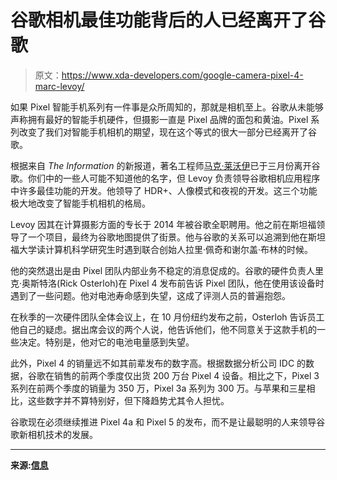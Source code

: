 # 谷歌相机最佳功能背后的人已经离开了谷歌

> 原文：<https://www.xda-developers.com/google-camera-pixel-4-marc-levoy/>

如果 Pixel 智能手机系列有一件事是众所周知的，那就是相机至上。谷歌从未能够声称拥有最好的智能手机硬件，但摄影一直是 Pixel 品牌的面包和黄油。Pixel 系列改变了我们对智能手机相机的期望，现在这个等式的很大一部分已经离开了谷歌。

根据来自 *The Information* 的新报道，著名工程师[马克·莱沃伊](https://www.linkedin.com/in/marclevoy/)已于三月份离开谷歌。你们中的一些人可能不知道他的名字，但 Levoy 负责领导谷歌相机应用程序中许多最佳功能的开发。他领导了 HDR+、人像模式和夜视的开发。这三个功能极大地改变了智能手机相机的格局。

Levoy 因其在计算摄影方面的专长于 2014 年被谷歌全职聘用。他之前在斯坦福领导了一个项目，最终为谷歌地图提供了街景。他与谷歌的关系可以追溯到他在斯坦福大学读计算机科学研究生时遇到联合创始人拉里·佩奇和谢尔盖·布林的时候。

他的突然退出是由 Pixel 团队内部业务不稳定的消息促成的。谷歌的硬件负责人里克·奥斯特洛(Rick Osterloh)在 Pixel 4 发布前告诉 Pixel 团队，他在使用该设备时遇到了一些问题。他对电池寿命感到失望，这成了评测人员的普遍抱怨。

在秋季的一次硬件团队全体会议上，在 10 月份纽约发布之前，Osterloh 告诉员工他自己的疑虑。据出席会议的两个人说，他告诉他们，他不同意关于这款手机的一些决定。特别是，他对它的电池电量感到失望。

此外，Pixel 4 的销量远不如其前辈发布的数字高。根据数据分析公司 IDC 的数据，谷歌在销售的前两个季度仅出货 200 万台 Pixel 4 设备。相比之下，Pixel 3 系列在前两个季度的销量为 350 万，Pixel 3a 系列为 300 万。与苹果和三星相比，这些数字并不算特别好，但下降趋势尤其令人担忧。

谷歌现在必须继续推进 Pixel 4a 和 Pixel 5 的发布，而不是让最聪明的人来领导谷歌新相机技术的发展。

* * *

**来源:[信息](https://www.theinformation.com/articles/googles-pixel-division-undergoes-shakeup-after-disappointing-launch)**